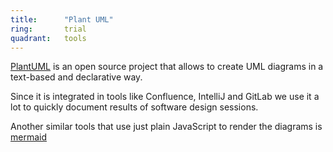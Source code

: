 ```yaml
---
title:      "Plant UML"
ring:       trial
quadrant:   tools
---
```


[PlantUML](https://plantuml.com/) is an open source project that allows to create UML diagrams in a text-based and declarative way.

Since it is integrated in tools like Confluence, IntelliJ and GitLab we use it a lot to quickly document results of software design sessions.

Another similar tools that use just plain JavaScript to render the diagrams is [mermaid](https://mermaid-js.github.io/mermaid/#/)